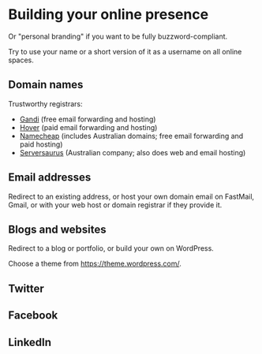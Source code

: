 # Building your online presence

Or "personal branding" if you want to be fully buzzword-compliant.

Try to use your name or a short version of it as a username on all online spaces.

## Domain names

Trustworthy registrars:

- [Gandi](https://www.gandi.net/) (free email forwarding and hosting)
- [Hover](https://www.hover.com/) (paid email forwarding and hosting)
- [Namecheap](https://www.namecheap.com/) (includes Australian domains; free email forwarding and paid hosting)
- [Serversaurus](https://serversaurus.com.au/domains) (Australian company; also does web and email hosting)

## Email addresses

Redirect to an existing address, or host your own domain email on FastMail, Gmail, or with your web host or domain registrar if they provide it.

## Blogs and websites

Redirect to a blog or portfolio, or build your own on WordPress.

Choose a theme from https://theme.wordpress.com/.

## Twitter

## Facebook

## LinkedIn
